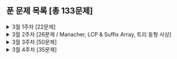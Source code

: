 ## 푼 문제 목록 [총 133문제]

<details>
<summary>3월 1주차 [22문제]</summary>
<div markdown="1">
  
|번호|티어|제목|
|--|--|--|
|17396|골드5|백도어|
|3079|골드5|입국심사|
|9252|골드4|LCS 2|
|17142|골드4|연구소 3|
|1726|골드3|로봇|
|19237|골드3|어른 상어|
|1039|골드3|교환|
|16970|골드3|BFS 스페셜 저지|
|15483|골드3|최소 편집|
|16916|골드3|부분 문자열|
|11812|골드3|K진 트리|
|1365|골드2|꼬인 전깃줄|
|24527|골드1|이상한 나라의 갈톤보드|
|2934|플래4|LRH 식물|
|11780|골드2|플로이드 2|
|2104|플래5|부분배열 고르기|
|9077|골드3|지뢰제거|
|3142|골드2|즐거운 삶을 위한 노력|
|24461|골드2|그래프의 줄기|
|6595|골드2|프로거|
|21982|골드1|상자 빌리기|
|1060|골드2|좋은 수|

</div>
</details>


<details>
<summary>3월 2주차 [26문제 / Manacher, LCP & Suffix Array, 트리 동형 사상]</summary>
<div markdown="1">
  
|번호|티어|제목|
|--|--|--|
|2917|골드2|늑대 사냥꾼|
|7787|골드1|빨간 칩, 초록 칩|
|2079|골드1|팰린드롬|
|1352|골드1|문자열|
|16163|플래5|#15164번_제보|
|9248|플래3|Suffix Array|
|16116|골드1|작은 큐브러버|
|3033|플래3|가장 긴 문자열|
|12928|플래4|트리와 경로의 길이|
|13160|골드1|최대 클리크 구하기|
|11722|실버2|가장 긴 감소하는 부분 수열|
|10819|실버2|차이를 최대로|
|1890|실버2|점프|
|10971|실버2|외판원 순회 2|
|19699|실버2|소-난다1|
|18123|다이아4|평행우주|
|21938|실버2|영상처리|
|18128|골드1|치삼이의 징검다리 건너기|
|1587|골드1|이분 매칭|
|2108|실버3|통계학|
|2673|플래4|교차하지 않는 원의 현들의 최대집합|
|10451|실버2|순열 사이클|
|2504|실버2|괄호의 값|
|3407|실버2|맹세|
|3683|플래3|고양이와 개|
|13034|플래3|다각형 게임|
|16187|플래3|Game on Plane|

</div>
</details>


<details>
<summary>3월 3주차 [50문제]</summary>
<div markdown="1">
  
|번호|티어|제목|
|--|--|--|
|10999|플래4|구간 합 구하기 2|
|16367|플래3|TV Show Game|
|16404|플래3|주식회사 승범이네|
|4307|실버2|개미|
|11479|플래2|서로 다른 부분 문자열의 개수 2|
|13264|플래4|접미사 배열 2|
|2583|실버1|영역 구하기|
|6588|실버1|골드바흐의 추측|
|10972|실버3|다음 순열|
|5397|실버3|키로거|
|1965|실버2|상자넣기|
|15664|실버2|N과 M (10)|
|8282|다이아5|Automorphisms|
|11568|실버2|민균이의 계략|
|7571|실버1|점 모으기|
|2659|실버3|십자카드 문제|
|3295|플래2|단방향 링크 네트워크|
|15954|실버1|인형들|
|14606|실버4|피자 (Small)|
|14607|실버3|피자 (Large)|
|2870|실버4|수학숙제|
|15903|실버2|카드 합체 놀이|
|1722|골드5|순열의 순서|
|1939|골드4|중량제한|
|1719|골드4|택배|
|18222|실버2|투에-모스 문자열|
|6986|실버4|절사평균|
|3896|실버1|소수 사이 수열|
|2560|골드3|짚신벌레|
|16937|실버4|두 스티커|
|4803|골드4|트리|
|2992|실버3|크면서 작은 수|
|16208|실버5|귀찮음|
|1344|골드4|축구|
|11256|실버5|사탕|
|11582|실버4|치킨 TOP N|
|2847|실버4|게임을 만든 동준이|
|15688|실버5|수 정렬하기 5|
|11497|실버1|통나무 건너뛰기|
|17952|실버3|과제는 끝나지 않아!|
|17390|실버3|이건 꼭 풀어야 해!|
|1662|골드5|압축|
|9237|실버5|이장님 초대|
|12871|실버5|무한 문자열|
|10216|골드5|Count Circle Groups|
|5555|실버5|반지|
|2828|실버5|사과 담기 게임|
|16197|골드4|두 동전|
|2138|실버1|전구와 스위치|
|1331|실버5|나이트 투어|
|1337|실버4|올바른 배열|
|2458|골드4|키 순서|
|14864|골드3|줄서기|

</div>
</details>


<details>
<summary>3월 4주차 [35문제]</summary>
<div markdown="1">
  
|번호|티어|제목|
|--|--|--|
|12788|실버4|제 2회 IUPC는 잘 개최될 수 있을까?|
|2089|실버4|-2진수|
|1417|실버5|국회의원 선서|
|3980|골드5|선발 명단|
|1303|실버1|전쟁 - 전투|
|1105|실버1|팔|
|13567|실버4|로봇|
|20055|골드5|컨베이어 벨트 위의 로봇|
|20291|실버3|파일 정리|
|11068|실버5|회문인 수|
|16435|실버5|스네이크버드|
|18223|골드4|민준이와 마산 그리고 건우|
|1969|실버5|DNA|
|17619|골드2|개구리 점프|
|13459|골드2|구슬 탈출|
|17204|실버3|죽음의 게임|
|11558|실버4|The Game of Death|
|2295|골드4|세 수의 합|
|2002|실버1|추월|
|12970|골드4|AB|
|1024|실버2|수열의 합|
|2141|골드4|우체국|
|5567|실버2|결혼식|
|1740|실버4|거듭제곱|
|16938|골드5|캠프 준비|
|2665|골드4|미로만들기|
|10973|실버3|이전 순열|
|2877|실버1|4와 7|
|15591|골드5|MooTube (Silver)|
|9322|실버4|철벽 보안 알고리즘|
|2168|실버1|타일 위의 대각선|
|20922|실버1|겹치는 건 싫어|
|13706|실버5|제곱근|
|2012|실버3|등수 매기기|
|19947|실버5|투자의 귀재 배주형|

</div>
</details>